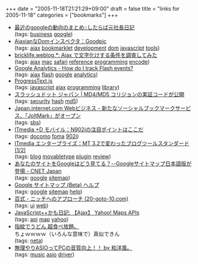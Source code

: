 +++
date = "2005-11-18T21:21:29+09:00"
draft = false
title = "links for 2005-11-18"
categories = ["bookmarks"]
+++

<ul>
	<li>
		<div><a href="http://blog.livedoor.jp/kensuu/archives/50103228.html">最近のgoogleの動向のまとめ::したらば元社長日記</a></div>
		<div>(tags: <a href="http://del.icio.us/nobu666/business">business</a> <a href="http://del.icio.us/nobu666/google">google</a>)</div>
	</li>
	<li>
		<div><a href="http://www.goodpic.com/mt/archives2/2005/11/ajaxiandom.html">AjaxianなDomインスペクタ：Goodpic</a></div>
		<div>(tags: <a href="http://del.icio.us/nobu666/ajax">ajax</a> <a href="http://del.icio.us/nobu666/bookmarklet">bookmarklet</a> <a href="http://del.icio.us/nobu666/development">development</a> <a href="http://del.icio.us/nobu666/dom">dom</a> <a href="http://del.icio.us/nobu666/javascript">javascript</a> <a href="http://del.icio.us/nobu666/tools">tools</a>)</div>
	</li>
	<li>
		<div><a href="http://www.bricklife.com/weblog/000628.html">bricklife.weblog.*: Ajax で文字化けする条件を調査してみた</a></div>
		<div>(tags: <a href="http://del.icio.us/nobu666/ajax">ajax</a> <a href="http://del.icio.us/nobu666/mac">mac</a> <a href="http://del.icio.us/nobu666/safari">safari</a> <a href="http://del.icio.us/nobu666/reference">reference</a> <a href="http://del.icio.us/nobu666/programming">programming</a> <a href="http://del.icio.us/nobu666/encode">encode</a>)</div>
	</li>
	<li>
		<div><a href="https://www.google.com/support/analytics/bin/answer.py?answer=27243&hl=en">Google Analytics - How do I track Flash events?</a></div>
		<div>(tags: <a href="http://del.icio.us/nobu666/ajax">ajax</a> <a href="http://del.icio.us/nobu666/flash">flash</a> <a href="http://del.icio.us/nobu666/google">google</a> <a href="http://del.icio.us/nobu666/analytics">analytics</a>)</div>
	</li>
	<li>
		<div><a href="http://ga-bbs.hp.infoseek.co.jp/sample/ProgressText.html">ProgressText.js</a></div>
		<div>(tags: <a href="http://del.icio.us/nobu666/javascript">javascript</a> <a href="http://del.icio.us/nobu666/ajax">ajax</a> <a href="http://del.icio.us/nobu666/programming">programming</a> <a href="http://del.icio.us/nobu666/library">library</a>)</div>
	</li>
	<li>
		<div><a href="http://slashdot.jp/security/article.pl?sid=05/11/18/0125251&from=rss">スラッシュドット ジャパン | MD4/MD5 コリジョンの実証コードが公開</a></div>
		<div>(tags: <a href="http://del.icio.us/nobu666/security">security</a> <a href="http://del.icio.us/nobu666/hash">hash</a> <a href="http://del.icio.us/nobu666/md5">md5</a>)</div>
	</li>
	<li>
		<div><a href="http://japan.internet.com/busnews/20051118/5.html">Japan.internet.com Webビジネス - 新たなソーシャルブックマークサービス、「JoltMark」がオープン</a></div>
		<div>(tags: <a href="http://del.icio.us/nobu666/sbs">sbs</a>)</div>
	</li>
	<li>
		<div><a href="http://plusd.itmedia.co.jp/mobile/articles/0511/18/news002.html">ITmedia +D モバイル：N902iの注目ポイントはここだ</a></div>
		<div>(tags: <a href="http://del.icio.us/nobu666/docomo">docomo</a> <a href="http://del.icio.us/nobu666/foma">foma</a> <a href="http://del.icio.us/nobu666/902i">902i</a>)</div>
	</li>
	<li>
		<div><a href="http://www.itmedia.co.jp/enterprise/articles/0511/18/news018.html">ITmedia エンタープライズ：MT 3.2で変わったブログツールスタンダード (1/2)</a></div>
		<div>(tags: <a href="http://del.icio.us/nobu666/blog">blog</a> <a href="http://del.icio.us/nobu666/movabletype">movabletype</a> <a href="http://del.icio.us/nobu666/plugin">plugin</a> <a href="http://del.icio.us/nobu666/review">review</a>)</div>
	</li>
	<li>
		<div><a href="http://japan.cnet.com/news/media/story/0,2000047715,20091123,00.htm">あなたのサイトをGoogleはどう見てる？--Googleサイトマップ日本語版が登場 - CNET Japan</a></div>
		<div>(tags: <a href="http://del.icio.us/nobu666/google">google</a> <a href="http://del.icio.us/nobu666/sitemap">sitemap</a>)</div>
	</li>
	<li>
		<div><a href="https://www.google.com/webmasters/sitemaps/docs/ja/overview.html">Google サイトマップ (Beta) ヘルプ</a></div>
		<div>(tags: <a href="http://del.icio.us/nobu666/google">google</a> <a href="http://del.icio.us/nobu666/sitemap">sitemap</a> <a href="http://del.icio.us/nobu666/help">help</a>)</div>
	</li>
	<li>
		<div><a href="http://www.100shiki.com/archives/2005/11/_20goto10com.html">百式 - ニッチへのアプローチ (20-goto-10.com)</a></div>
		<div>(tags: <a href="http://del.icio.us/nobu666/ui">ui</a> <a href="http://del.icio.us/nobu666/web">web</a>)</div>
	</li>
	<li>
		<div><a href="http://jsgt.org/mt/archives/01/000651.html">JavaScript++かも日記: 【Ajax】 Yahoo! Maps APIs</a></div>
		<div>(tags: <a href="http://del.icio.us/nobu666/api">api</a> <a href="http://del.icio.us/nobu666/map">map</a> <a href="http://del.icio.us/nobu666/yahoo">yahoo</a>)</div>
	</li>
	<li>
		<div><a href="http://sygg.web.infoseek.co.jp/baka/051112.html">指紋でうどん 超食べ放題。</a></div>
		<div>ちょｗｗｗｗ（いろんな意味で）真似できん</div>
		<div>(tags: <a href="http://del.icio.us/nobu666/neta">neta</a>)</div>
	</li>
	<li>
		<div><a href="http://wayohoo.com/log/2005/09/231911.html">無理やりASIOってPCの音質向上！！ by 和洋風。</a></div>
		<div>(tags: <a href="http://del.icio.us/nobu666/music">music</a> <a href="http://del.icio.us/nobu666/asio">asio</a> <a href="http://del.icio.us/nobu666/driver">driver</a>)</div>
	</li>
</ul>
